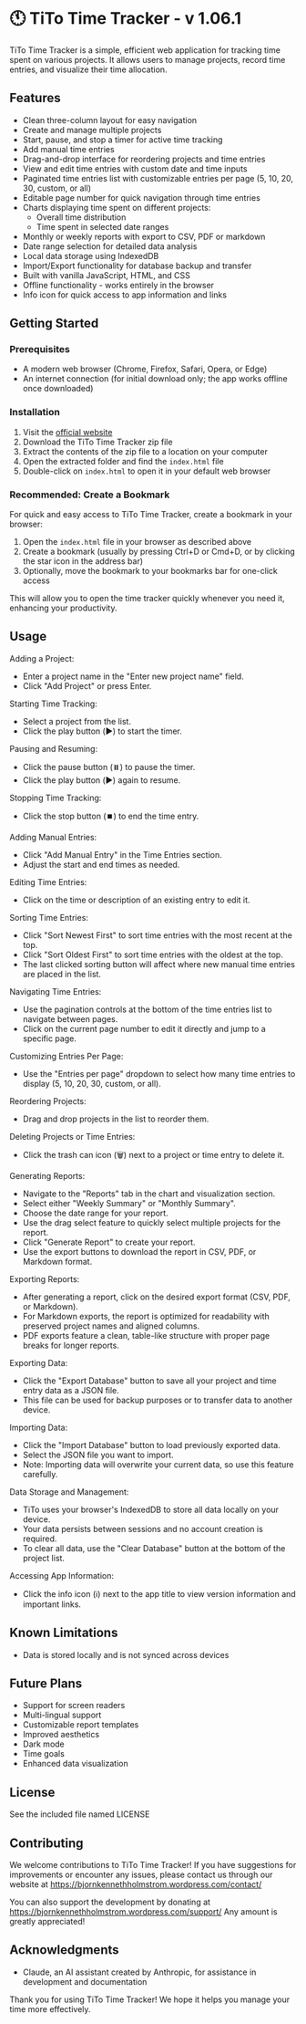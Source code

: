 # 🕚 TiTo Time Tracker - v 1.06.1

TiTo Time Tracker is a simple, efficient web application for tracking time spent on various projects. It allows users to manage projects, record time entries, and visualize their time allocation.

## Features

- Clean three-column layout for easy navigation
- Create and manage multiple projects
- Start, pause, and stop a timer for active time tracking
- Add manual time entries
- Drag-and-drop interface for reordering projects and time entries
- View and edit time entries with custom date and time inputs
- Paginated time entries list with customizable entries per page (5, 10, 20, 30, custom, or all)
- Editable page number for quick navigation through time entries
- Charts displaying time spent on different projects:
  - Overall time distribution
  - Time spent in selected date ranges
- Monthly or weekly reports with export to CSV, PDF or markdown 
- Date range selection for detailed data analysis
- Local data storage using IndexedDB
- Import/Export functionality for database backup and transfer
- Built with vanilla JavaScript, HTML, and CSS
- Offline functionality - works entirely in the browser
- Info icon for quick access to app information and links

## Getting Started

### Prerequisites

- A modern web browser (Chrome, Firefox, Safari, Opera, or Edge)
- An internet connection (for initial download only; the app works offline once downloaded)

### Installation

1. Visit the [official website](https://bjornkennethholmstrom.wordpress.com/tito/)
2. Download the TiTo Time Tracker zip file
3. Extract the contents of the zip file to a location on your computer
4. Open the extracted folder and find the `index.html` file
5. Double-click on `index.html` to open it in your default web browser

### Recommended: Create a Bookmark

For quick and easy access to TiTo Time Tracker, create a bookmark in your browser:

1. Open the `index.html` file in your browser as described above
2. Create a bookmark (usually by pressing Ctrl+D or Cmd+D, or by clicking the star icon in the address bar)
3. Optionally, move the bookmark to your bookmarks bar for one-click access

This will allow you to open the time tracker quickly whenever you need it, enhancing your productivity.

## Usage

Adding a Project:
- Enter a project name in the "Enter new project name" field.
- Click "Add Project" or press Enter.

Starting Time Tracking:
- Select a project from the list.
- Click the play button (▶️) to start the timer.

Pausing and Resuming:
- Click the pause button (⏸️) to pause the timer.
- Click the play button (▶️) again to resume.

Stopping Time Tracking:
- Click the stop button (⏹️) to end the time entry.

Adding Manual Entries:
- Click "Add Manual Entry" in the Time Entries section.
- Adjust the start and end times as needed.

Editing Time Entries:
- Click on the time or description of an existing entry to edit it.

Sorting Time Entries:
- Click "Sort Newest First" to sort time entries with the most recent at the top.
- Click "Sort Oldest First" to sort time entries with the oldest at the top.
- The last clicked sorting button will affect where new manual time entries are placed in the list.

Navigating Time Entries:
- Use the pagination controls at the bottom of the time entries list to navigate between pages.
- Click on the current page number to edit it directly and jump to a specific page.

Customizing Entries Per Page:
- Use the "Entries per page" dropdown to select how many time entries to display (5, 10, 20, 30, custom, or all).

Reordering Projects:
- Drag and drop projects in the list to reorder them.

Deleting Projects or Time Entries:
- Click the trash can icon (🗑️) next to a project or time entry to delete it.

Generating Reports:
- Navigate to the "Reports" tab in the chart and visualization section.
- Select either "Weekly Summary" or "Monthly Summary".
- Choose the date range for your report.
- Use the drag select feature to quickly select multiple projects for the report.
- Click "Generate Report" to create your report.
- Use the export buttons to download the report in CSV, PDF, or Markdown format.

Exporting Reports:
- After generating a report, click on the desired export format (CSV, PDF, or Markdown).
- For Markdown exports, the report is optimized for readability with preserved project names and aligned columns.
- PDF exports feature a clean, table-like structure with proper page breaks for longer reports.

Exporting Data:
- Click the "Export Database" button to save all your project and time entry data as a JSON file.
- This file can be used for backup purposes or to transfer data to another device.

Importing Data:
- Click the "Import Database" button to load previously exported data.
- Select the JSON file you want to import.
- Note: Importing data will overwrite your current data, so use this feature carefully.

Data Storage and Management:
- TiTo uses your browser's IndexedDB to store all data locally on your device.
- Your data persists between sessions and no account creation is required.
- To clear all data, use the "Clear Database" button at the bottom of the project list.

Accessing App Information:
- Click the info icon (ℹ️) next to the app title to view version information and important links.

## Known Limitations

- Data is stored locally and is not synced across devices

## Future Plans

- Support for screen readers
- Multi-lingual support
- Customizable report templates
- Improved aesthetics
- Dark mode
- Time goals
- Enhanced data visualization

## License

See the included file named LICENSE

## Contributing

We welcome contributions to TiTo Time Tracker! If you have suggestions for improvements or encounter any issues, please contact us through our website at 
https://bjornkennethholmstrom.wordpress.com/contact/

You can also support the development by donating at 
https://bjornkennethholmstrom.wordpress.com/support/
Any amount is greatly appreciated!

## Acknowledgments

- Claude, an AI assistant created by Anthropic, for assistance in development and documentation

Thank you for using TiTo Time Tracker! We hope it helps you manage your time more effectively.
